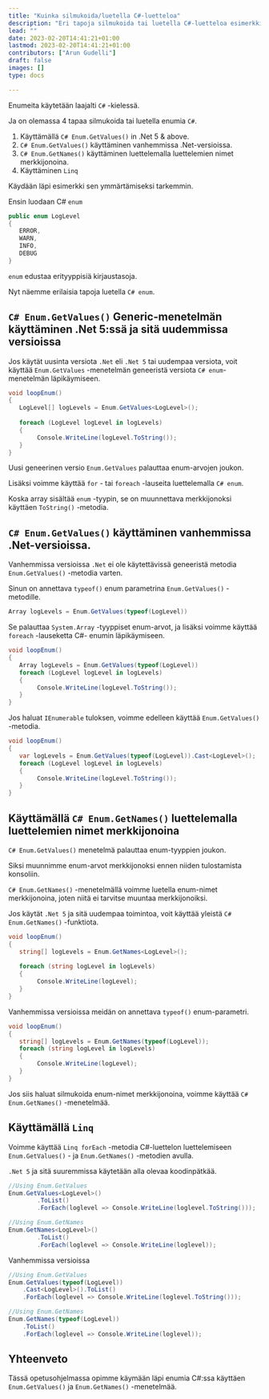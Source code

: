 ```yaml
---
title: "Kuinka silmukoida/luetella C#-luetteloa"
description: "Eri tapoja silmukoida tai luetella C#-luetteloa esimerkkien avulla"
lead: ""
date: 2023-02-20T14:41:21+01:00
lastmod: 2023-02-20T14:41:21+01:00
contributors: ["Arun Gudelli"]
draft: false
images: []
type: docs

---
```


Enumeita käytetään laajalti `C#` -kielessä. 

Ja on olemassa 4 tapaa silmukoida tai luetella enumia `C#`. 

1. Käyttämällä `C# Enum.GetValues()` in .Net 5 &amp; above.
2. `C# Enum.GetValues()` käyttäminen vanhemmissa .Net-versioissa.
3. `C# Enum.GetNames()` käyttäminen luettelemalla luettelemien nimet merkkijonoina.
4. Käyttäminen `Linq`

Käydään läpi esimerkki sen ymmärtämiseksi tarkemmin. 

Ensin luodaan C# `enum`

```csharp
public enum LogLevel
{
   ERROR, 
   WARN, 
   INFO, 
   DEBUG
}
```

 `enum` edustaa erityyppisiä kirjaustasoja.

Nyt näemme erilaisia tapoja luetella `C# enum`.

## `C# Enum.GetValues()` Generic-menetelmän käyttäminen .Net 5:ssä ja sitä uudemmissa versioissa

Jos käytät uusinta versiota `.Net` eli `.Net 5` tai uudempaa versiota, voit käyttää `Enum.GetValues` -menetelmän geneeristä versiota `C# enum`-menetelmän läpikäymiseen.

```csharp
void loopEnum()
{
   LogLevel[] logLevels = Enum.GetValues<LogLevel>();
   
   foreach (LogLevel logLevel in logLevels)
   {
        Console.WriteLine(logLevel.ToString());
   }
}
```

Uusi geneerinen versio `Enum.GetValues` palauttaa enum-arvojen joukon. 

Lisäksi voimme käyttää `for` - tai `foreach` -lauseita luettelemalla `C# enum`. 

Koska array sisältää `enum` -tyypin, se on muunnettava merkkijonoksi käyttäen `ToString()` -metodia.

## `C# Enum.GetValues()` käyttäminen vanhemmissa .Net-versioissa.

Vanhemmissa versioissa `.Net` ei ole käytettävissä geneeristä metodia `Enum.GetValues()` -metodia varten. 

Sinun on annettava `typeof()` enum parametrina `Enum.GetValues()` -metodille. 

```csharp
Array logLevels = Enum.GetValues(typeof(LogLevel))
```
Se palauttaa `System.Array` -tyyppiset enum-arvot, ja lisäksi voimme käyttää `foreach` -lauseketta C#- enumin läpikäymiseen.

```csharp
void loopEnum()
{
   Array logLevels = Enum.GetValues(typeof(LogLevel))
   foreach (LogLevel logLevel in logLevels)
   {
        Console.WriteLine(logLevel.ToString());
   }
}
```

Jos haluat `IEnumerable` tuloksen, voimme edelleen käyttää `Enum.GetValues()` -metodia.

```csharp
void loopEnum()
{
   var logLevels = Enum.GetValues(typeof(LogLevel)).Cast<LogLevel>();
   foreach (LogLevel logLevel in logLevels)
   {
        Console.WriteLine(logLevel.ToString());
   }
}
```

## Käyttämällä `C# Enum.GetNames()` luettelemalla luettelemien nimet merkkijonoina 

`C# Enum.GetValues()` menetelmä palauttaa enum-tyyppien joukon. 

Siksi muunnimme enum-arvot merkkijonoksi ennen niiden tulostamista konsoliin.

 `C# Enum.GetNames()` -menetelmällä voimme luetella enum-nimet merkkijonoina, joten niitä ei tarvitse muuntaa merkkijonoiksi.

Jos käytät `.Net 5` ja sitä uudempaa toimintoa, voit käyttää yleistä `C# Enum.GetNames()` -funktiota.

```csharp
void loopEnum()
{
   string[] logLevels = Enum.GetNames<LogLevel>();
   
   foreach (string logLevel in logLevels)
   {
        Console.WriteLine(logLevel);
   }
}
```

Vanhemmissa versioissa meidän on annettava `typeof()` enum-parametri.

```csharp
void loopEnum()
{
   string[] logLevels = Enum.GetNames(typeof(LogLevel));
   foreach (string logLevel in logLevels)
   {
        Console.WriteLine(logLevel);
   }
}
```

Jos siis haluat silmukoida enum-nimet merkkijonoina, voimme käyttää `C# Enum.GetNames()` -menetelmää.

## Käyttämällä `Linq`

Voimme käyttää `Linq forEach` -metodia C#-luettelon luettelemiseen `Enum.GetValues()` - ja `Enum.GetNames()` -metodien avulla.

 `.Net 5` ja sitä suuremmissa käytetään alla olevaa koodinpätkää.

```csharp
//Using Enum.GetValues
Enum.GetValues<LogLevel>()
        .ToList()
        .ForEach(loglevel => Console.WriteLine(loglevel.ToString()));

//Using Enum.GetNames
Enum.GetNames<LogLevel>()
        .ToList()
        .ForEach(loglevel => Console.WriteLine(loglevel));        
```

Vanhemmissa versioissa

```csharp
//Using Enum.GetValues
Enum.GetValues(typeof(LogLevel))
    .Cast<LogLevel>().ToList()
    .ForEach(loglevel => Console.WriteLine(loglevel.ToString()));

//Using Enum.GetNames
Enum.GetNames(typeof(LogLevel))
    .ToList()
    .ForEach(loglevel => Console.WriteLine(loglevel));    
```

## Yhteenveto

Tässä opetusohjelmassa opimme käymään läpi enumia C#:ssa käyttäen `Enum.GetValues()` ja `Enum.GetNames()` -menetelmää.










